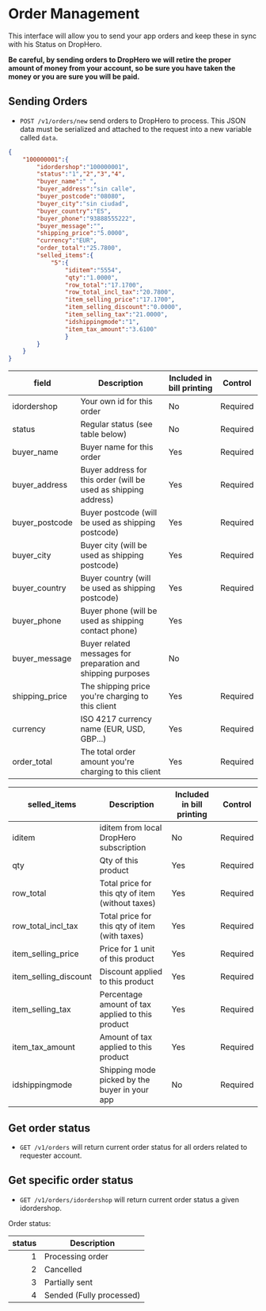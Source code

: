 Order Management
================

This interface will allow you to send your app orders and keep these in sync with his Status on DropHero.

**Be careful, by sending orders to DropHero we will retire the proper amount of money from your account, so be sure you have taken the money or you are sure you will be paid.**

## Sending Orders

- <code>POST /v1/orders/new</code> send orders to DropHero to process. This JSON data must be serialized and attached to the request into a new variable called <code>data</code>.

```JSON
{
	"100000001":{
		"idordershop":"100000001",
		"status":"1","2","3","4",
		"buyer_name":" ",
		"buyer_address":"sin calle",
		"buyer_postcode":"08080",
		"buyer_city":"sin ciudad",
		"buyer_country":"ES",
		"buyer_phone":"93888555222",
		"buyer_message":"",
		"shipping_price":"5.0000",
		"currency":"EUR",
		"order_total":"25.7800",
		"selled_items":{
			"5":{
				"iditem":"5554",
				"qty":"1.0000",
				"row_total":"17.1700",
				"row_total_incl_tax":"20.7800",
				"item_selling_price":"17.1700",
				"item_selling_discount":"0.0000",
				"item_selling_tax":"21.0000", 
				"idshippingmode":"1",
				"item_tax_amount":"3.6100"
				}
		}
	}
}
```

| field                    | Description  |  Included in bill printing   |  Control      |
| ------------------------ | -------------| -------------| -------------|
| idordershop              | Your own id for this order     | No | Required     |
| status                   | Regular status (see table below)     | No | Required     |
| buyer_name               | Buyer name for this order     | Yes | Required     |
| buyer_address            | Buyer address for this order (will be used as shipping address)      | Yes | Required     |
| buyer_postcode           | Buyer postcode (will be used as shipping postcode)     | Yes | Required     |
| buyer_city               | Buyer city (will be used as shipping postcode)     | Yes | Required     |
| buyer_country            | Buyer country (will be used as shipping postcode)     | Yes | Required     |
| buyer_phone              | Buyer phone (will be used as shipping contact phone)     | Yes |      |
| buyer_message            | Buyer related messages for preparation and shipping purposes     | No |      |
| shipping_price           | The shipping price you're charging to this client     | Yes | Required     |
| currency                 | ISO 4217 currency name (EUR, USD, GBP...)    | Yes | Required     |
| order_total              | The total order amount you're charging to this client  | Yes | Required     |

| selled_items                    | Description  | Included in bill printing   |  Control      |
| ------------------------ | -------------| -------------| -------------|
| iditem                   | iditem from local DropHero subscription    | No | Required     |
| qty                      | Qty of this product     | Yes | Required     |
| row_total                | Total price for this qty of item (without taxes)  | Yes | Required     |
| row_total_incl_tax       | Total price for this qty of item (with taxes)     | Yes | Required     |
| item_selling_price       | Price for 1 unit of this product     | Yes | Required     |
| item_selling_discount    | Discount applied to this product     | Yes | Required     |
| item_selling_tax         | Percentage amount of tax applied to this product     | Yes | Required     |
| item_tax_amount          | Amount of tax applied to this product      | Yes | Required     |
| idshippingmode           | Shipping mode picked by the buyer in your app    | No | Required     |

## Get order status

- <code>GET /v1/orders</code> will return current order status for all orders related to requester account.

## Get specific order status

- <code>GET /v1/orders/idordershop</code> will return current order status a given idordershop.

Order status:

| status   | Description              |
| -------: | ------------------------ |
| 1        | Processing order         |
| 2        | Cancelled                |
| 3        | Partially sent           |
| 4        | Sended (Fully processed) |

